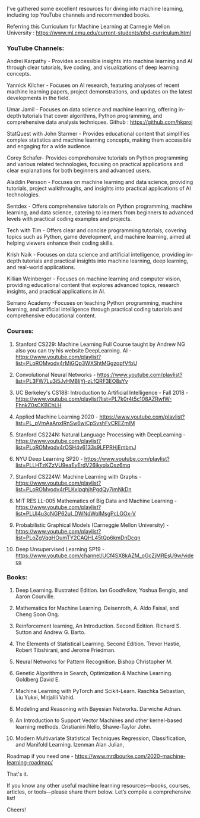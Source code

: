 

I've gathered some excellent resources for diving into machine learning, including top YouTube channels and recommended books.

Referring this Curriculum for Machine Learning at Carnegie Mellon University : https://www.ml.cmu.edu/current-students/phd-curriculum.html

### YouTube Channels:

Andrei Karpathy  - Provides accessible insights into machine learning and AI through clear tutorials, live coding, and visualizations of deep learning concepts.

Yannick Kilcher - Focuses on AI research, featuring analyses of recent machine learning papers, project demonstrations, and updates on the latest developments in the field.

Umar Jamil - Focuses on data science and machine learning, offering in-depth tutorials that cover algorithms, Python programming, and comprehensive data analysis techniques. Github : https://github.com/hkproj

StatQuest with John Starmer - Provides educational content that simplifies complex statistics and machine learning concepts, making them accessible and engaging for a wide audience.

Corey Schafer-  Provides comprehensive tutorials on Python programming and various related technologies, focusing on practical applications and clear explanations for both beginners and advanced users.

Aladdin Persson - Focuses on machine learning and data science, providing tutorials, project walkthroughs, and insights into practical applications of AI technologies.

Sentdex - Offers comprehensive tutorials on Python programming, machine learning, and data science, catering to learners from beginners to advanced levels with practical coding examples and projects.

Tech with Tim - Offers clear and concise programming tutorials, covering topics such as Python, game development, and machine learning, aimed at helping viewers enhance their coding skills.

Krish Naik - Focuses on data science and artificial intelligence, providing in-depth tutorials and practical insights into machine learning, deep learning, and real-world applications.

Killian Weinberger - Focuses on machine learning and computer vision, providing educational content that explores advanced topics, research insights, and practical applications in AI.

Serrano Academy -Focuses on teaching Python programming, machine learning, and artificial intelligence through practical coding tutorials and comprehensive educational content.

### Courses:

1. Stanford CS229: Machine Learning Full Course taught by Andrew NG also you can try his website DeepLearning. AI - https://www.youtube.com/playlist?list=PLoROMvodv4rMiGQp3WXShtMGgzqpfVfbU

2. Convolutional Neural Networks - https://www.youtube.com/playlist?list=PL3FW7Lu3i5JvHM8ljYj-zLfQRF3EO8sYv

3. UC Berkeley's CS188: Introduction to Artificial Intelligence - Fall 2018 - https://www.youtube.com/playlist?list=PL7k0r4t5c108AZRwfW-FhnkZ0sCKBChLH

4. Applied Machine Learning 2020 - https://www.youtube.com/playlist?list=PL_pVmAaAnxIRnSw6wiCpSvshFyCREZmlM

5. Stanford CS224N: Natural Language Processing with DeepLearning - https://www.youtube.com/playlist?list=PLoROMvodv4rOSH4v6133s9LFPRHjEmbmJ

6. NYU Deep Learning SP20 - https://www.youtube.com/playlist?list=PLLHTzKZzVU9eaEyErdV26ikyolxOsz6mq

7. Stanford CS224W: Machine Learning with Graphs - https://www.youtube.com/playlist?list=PLoROMvodv4rPLKxIpqhjhPgdQy7imNkDn

8. MIT RES.LL-005 Mathematics of Big Data and Machine Learning - https://www.youtube.com/playlist?list=PLUl4u3cNGP62uI_DWNdWoIMsgPcLGOx-V

9. Probabilistic Graphical Models (Carneggie Mellon University) - https://www.youtube.com/playlist?list=PLoZgVqqHOumTY2CAQHL45tQp6kmDnDcqn

10. Deep Unsupervised Learning SP19 - https://www.youtube.com/channel/UCf4SX8kAZM_oGcZjMREsU9w/videos

### Books:

1. Deep Learning. Illustrated Edition. Ian Goodfellow, Yoshua Bengio, and Aaron Courville.

2. Mathematics for Machine Learning. Deisenroth, A. Aldo Faisal, and Cheng Soon Ong.

3. Reinforcement learning, An Introduction. Second Edition. Richard S. Sutton and Andrew G. Barto.

4. The Elements of Statistical Learning. Second Edition. Trevor Hastie, Robert Tibshirani, and Jerome Friedman.

5. Neural Networks for Pattern Recognition. Bishop Christopher M.

6. Genetic Algorithms in Search, Optimization & Machine Learning. Goldberg David E.

7. Machine Learning with PyTorch and Scikit-Learn. Raschka Sebastian, Liu Yukxi, Mirjalili Vahid.

8. Modeling and Reasoning with Bayesian Networks. Darwiche Adnan.

9. An Introduction to Support Vector Machines and other kernel-based learning methods. Cristianini Nello, Shawe-Taylor John.

10. Modern Multivariate Statistical Techniques Regression, Classification, and Manifold Learning. Izenman Alan Julian,

Roadmap if you need one - https://www.mrdbourke.com/2020-machine-learning-roadmap/

That's it.

If you know any other useful machine learning resources—books, courses, articles, or tools—please share them below. Let’s compile a comprehensive list!

Cheers!